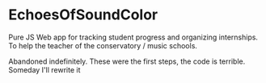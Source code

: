 # EchoesOfSoundColor
Pure JS Web app for tracking student progress and organizing internships. To help the teacher of the conservatory / music schools.

Abandoned indefinitely. These were the first steps, the code is terrible. Someday I'll rewrite it
